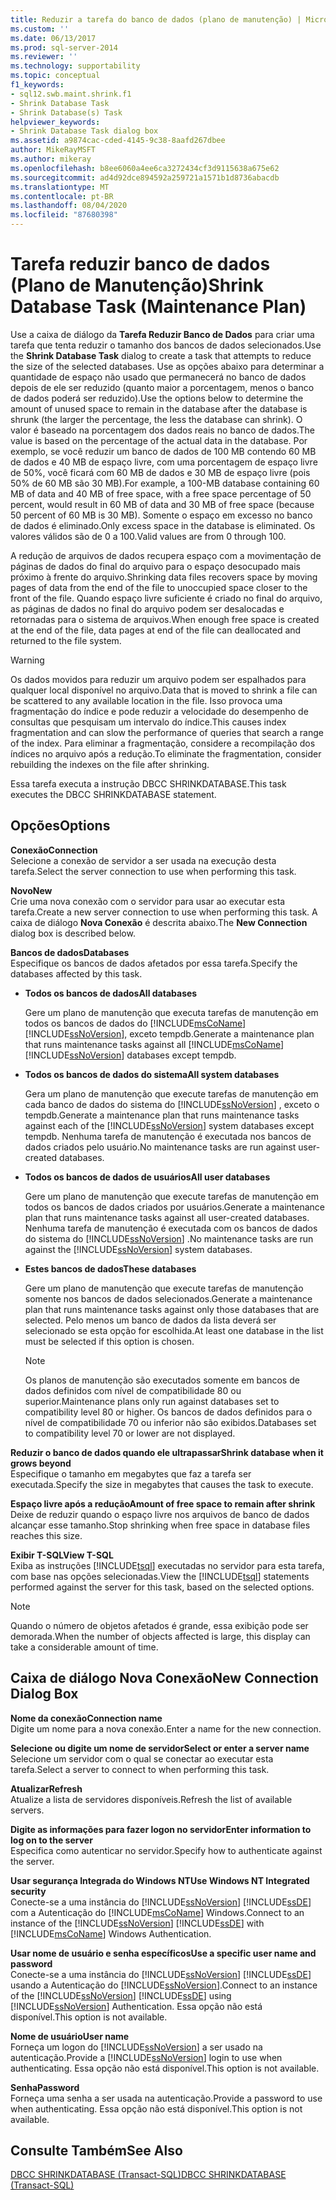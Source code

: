 ```yaml
---
title: Reduzir a tarefa do banco de dados (plano de manutenção) | Microsoft Docs
ms.custom: ''
ms.date: 06/13/2017
ms.prod: sql-server-2014
ms.reviewer: ''
ms.technology: supportability
ms.topic: conceptual
f1_keywords:
- sql12.swb.maint.shrink.f1
- Shrink Database Task
- Shrink Database(s) Task
helpviewer_keywords:
- Shrink Database Task dialog box
ms.assetid: a9874cac-cded-4145-9c38-8aafd267dbee
author: MikeRayMSFT
ms.author: mikeray
ms.openlocfilehash: b8ee6060a4ee6ca3272434cf3d9115638a675e62
ms.sourcegitcommit: ad4d92dce894592a259721a1571b1d8736abacdb
ms.translationtype: MT
ms.contentlocale: pt-BR
ms.lasthandoff: 08/04/2020
ms.locfileid: "87680398"
---
```

# <a name="shrink-database-task-maintenance-plan"></a><span data-ttu-id="68aac-102">Tarefa reduzir banco de dados (Plano de Manutenção)</span><span class="sxs-lookup"><span data-stu-id="68aac-102">Shrink Database Task (Maintenance Plan)</span></span>
  <span data-ttu-id="68aac-103">Use a caixa de diálogo da **Tarefa Reduzir Banco de Dados** para criar uma tarefa que tenta reduzir o tamanho dos bancos de dados selecionados.</span><span class="sxs-lookup"><span data-stu-id="68aac-103">Use the **Shrink Database Task** dialog to create a task that attempts to reduce the size of the selected databases.</span></span> <span data-ttu-id="68aac-104">Use as opções abaixo para determinar a quantidade de espaço não usado que permanecerá no banco de dados depois de ele ser reduzido (quanto maior a porcentagem, menos o banco de dados poderá ser reduzido).</span><span class="sxs-lookup"><span data-stu-id="68aac-104">Use the options below to determine the amount of unused space to remain in the database after the database is shrunk (the larger the percentage, the less the database can shrink).</span></span> <span data-ttu-id="68aac-105">O valor é baseado na porcentagem dos dados reais no banco de dados.</span><span class="sxs-lookup"><span data-stu-id="68aac-105">The value is based on the percentage of the actual data in the database.</span></span> <span data-ttu-id="68aac-106">Por exemplo, se você reduzir um banco de dados de 100 MB contendo 60 MB de dados e 40 MB de espaço livre, com uma porcentagem de espaço livre de 50%, você ficará com 60 MB de dados e 30 MB de espaço livre (pois 50% de 60 MB são 30 MB).</span><span class="sxs-lookup"><span data-stu-id="68aac-106">For example, a 100-MB database containing 60 MB of data and 40 MB of free space, with a free space percentage of 50 percent, would result in 60 MB of data and 30 MB of free space (because 50 percent of 60 MB is 30 MB).</span></span> <span data-ttu-id="68aac-107">Somente o espaço em excesso no banco de dados é eliminado.</span><span class="sxs-lookup"><span data-stu-id="68aac-107">Only excess space in the database is eliminated.</span></span> <span data-ttu-id="68aac-108">Os valores válidos são de 0 a 100.</span><span class="sxs-lookup"><span data-stu-id="68aac-108">Valid values are from 0 through 100.</span></span>  
  
 <span data-ttu-id="68aac-109">A redução de arquivos de dados recupera espaço com a movimentação de páginas de dados do final do arquivo para o espaço desocupado mais próximo à frente do arquivo.</span><span class="sxs-lookup"><span data-stu-id="68aac-109">Shrinking data files recovers space by moving pages of data from the end of the file to unoccupied space closer to the front of the file.</span></span> <span data-ttu-id="68aac-110">Quando espaço livre suficiente é criado no final do arquivo, as páginas de dados no final do arquivo podem ser desalocadas e retornadas para o sistema de arquivos.</span><span class="sxs-lookup"><span data-stu-id="68aac-110">When enough free space is created at the end of the file, data pages at end of the file can deallocated and returned to the file system.</span></span>  
  
> [!WARNING]  
>  <span data-ttu-id="68aac-111">Os dados movidos para reduzir um arquivo podem ser espalhados para qualquer local disponível no arquivo.</span><span class="sxs-lookup"><span data-stu-id="68aac-111">Data that is moved to shrink a file can be scattered to any available location in the file.</span></span> <span data-ttu-id="68aac-112">Isso provoca uma fragmentação do índice e pode reduzir a velocidade do desempenho de consultas que pesquisam um intervalo do índice.</span><span class="sxs-lookup"><span data-stu-id="68aac-112">This causes index fragmentation and can slow the performance of queries that search a range of the index.</span></span> <span data-ttu-id="68aac-113">Para eliminar a fragmentação, considere a recompilação dos índices no arquivo após a redução.</span><span class="sxs-lookup"><span data-stu-id="68aac-113">To eliminate the fragmentation, consider rebuilding the indexes on the file after shrinking.</span></span>  
  
 <span data-ttu-id="68aac-114">Essa tarefa executa a instrução DBCC SHRINKDATABASE.</span><span class="sxs-lookup"><span data-stu-id="68aac-114">This task executes the DBCC SHRINKDATABASE statement.</span></span>  
  
## <a name="options"></a><span data-ttu-id="68aac-115">Opções</span><span class="sxs-lookup"><span data-stu-id="68aac-115">Options</span></span>  
 <span data-ttu-id="68aac-116">**Conexão**</span><span class="sxs-lookup"><span data-stu-id="68aac-116">**Connection**</span></span>  
 <span data-ttu-id="68aac-117">Selecione a conexão de servidor a ser usada na execução desta tarefa.</span><span class="sxs-lookup"><span data-stu-id="68aac-117">Select the server connection to use when performing this task.</span></span>  
  
 <span data-ttu-id="68aac-118">**Novo**</span><span class="sxs-lookup"><span data-stu-id="68aac-118">**New**</span></span>  
 <span data-ttu-id="68aac-119">Crie uma nova conexão com o servidor para usar ao executar esta tarefa.</span><span class="sxs-lookup"><span data-stu-id="68aac-119">Create a new server connection to use when performing this task.</span></span> <span data-ttu-id="68aac-120">A caixa de diálogo **Nova Conexão** é descrita abaixo.</span><span class="sxs-lookup"><span data-stu-id="68aac-120">The **New Connection** dialog box is described below.</span></span>  
  
 <span data-ttu-id="68aac-121">**Bancos de dados**</span><span class="sxs-lookup"><span data-stu-id="68aac-121">**Databases**</span></span>  
 <span data-ttu-id="68aac-122">Especifique os bancos de dados afetados por essa tarefa.</span><span class="sxs-lookup"><span data-stu-id="68aac-122">Specify the databases affected by this task.</span></span>  
  
-   <span data-ttu-id="68aac-123">**Todos os bancos de dados**</span><span class="sxs-lookup"><span data-stu-id="68aac-123">**All databases**</span></span>  
  
     <span data-ttu-id="68aac-124">Gere um plano de manutenção que executa tarefas de manutenção em todos os bancos de dados do [!INCLUDE[msCoName](../../includes/msconame-md.md)] [!INCLUDE[ssNoVersion](../../includes/ssnoversion-md.md)], exceto tempdb.</span><span class="sxs-lookup"><span data-stu-id="68aac-124">Generate a maintenance plan that runs maintenance tasks against all [!INCLUDE[msCoName](../../includes/msconame-md.md)] [!INCLUDE[ssNoVersion](../../includes/ssnoversion-md.md)] databases except tempdb.</span></span>  
  
-   <span data-ttu-id="68aac-125">**Todos os bancos de dados do sistema**</span><span class="sxs-lookup"><span data-stu-id="68aac-125">**All system databases**</span></span>  
  
     <span data-ttu-id="68aac-126">Gera um plano de manutenção que execute tarefas de manutenção em cada banco de dados do sistema do [!INCLUDE[ssNoVersion](../../includes/ssnoversion-md.md)] , exceto o tempdb.</span><span class="sxs-lookup"><span data-stu-id="68aac-126">Generate a maintenance plan that runs maintenance tasks against each of the [!INCLUDE[ssNoVersion](../../includes/ssnoversion-md.md)] system databases except tempdb.</span></span> <span data-ttu-id="68aac-127">Nenhuma tarefa de manutenção é executada nos bancos de dados criados pelo usuário.</span><span class="sxs-lookup"><span data-stu-id="68aac-127">No maintenance tasks are run against user-created databases.</span></span>  
  
-   <span data-ttu-id="68aac-128">**Todos os bancos de dados de usuários**</span><span class="sxs-lookup"><span data-stu-id="68aac-128">**All user databases**</span></span>  
  
     <span data-ttu-id="68aac-129">Gere um plano de manutenção que execute tarefas de manutenção em todos os bancos de dados criados por usuários.</span><span class="sxs-lookup"><span data-stu-id="68aac-129">Generate a maintenance plan that runs maintenance tasks against all user-created databases.</span></span> <span data-ttu-id="68aac-130">Nenhuma tarefa de manutenção é executada com os bancos de dados do sistema do [!INCLUDE[ssNoVersion](../../includes/ssnoversion-md.md)] .</span><span class="sxs-lookup"><span data-stu-id="68aac-130">No maintenance tasks are run against the [!INCLUDE[ssNoVersion](../../includes/ssnoversion-md.md)] system databases.</span></span>  
  
-   <span data-ttu-id="68aac-131">**Estes bancos de dados**</span><span class="sxs-lookup"><span data-stu-id="68aac-131">**These databases**</span></span>  
  
     <span data-ttu-id="68aac-132">Gere um plano de manutenção que execute tarefas de manutenção somente nos bancos de dados selecionados.</span><span class="sxs-lookup"><span data-stu-id="68aac-132">Generate a maintenance plan that runs maintenance tasks against only those databases that are selected.</span></span> <span data-ttu-id="68aac-133">Pelo menos um banco de dados da lista deverá ser selecionado se esta opção for escolhida.</span><span class="sxs-lookup"><span data-stu-id="68aac-133">At least one database in the list must be selected if this option is chosen.</span></span>  
  
    > [!NOTE]  
    >  <span data-ttu-id="68aac-134">Os planos de manutenção são executados somente em bancos de dados definidos com nível de compatibilidade 80 ou superior.</span><span class="sxs-lookup"><span data-stu-id="68aac-134">Maintenance plans only run against databases set to compatibility level 80 or higher.</span></span> <span data-ttu-id="68aac-135">Os bancos de dados definidos para o nível de compatibilidade 70 ou inferior não são exibidos.</span><span class="sxs-lookup"><span data-stu-id="68aac-135">Databases set to compatibility level 70 or lower are not displayed.</span></span>  
  
 <span data-ttu-id="68aac-136">**Reduzir o banco de dados quando ele ultrapassar**</span><span class="sxs-lookup"><span data-stu-id="68aac-136">**Shrink database when it grows beyond**</span></span>  
 <span data-ttu-id="68aac-137">Especifique o tamanho em megabytes que faz a tarefa ser executada.</span><span class="sxs-lookup"><span data-stu-id="68aac-137">Specify the size in megabytes that causes the task to execute.</span></span>  
  
 <span data-ttu-id="68aac-138">**Espaço livre após a redução**</span><span class="sxs-lookup"><span data-stu-id="68aac-138">**Amount of free space to remain after shrink**</span></span>  
 <span data-ttu-id="68aac-139">Deixe de reduzir quando o espaço livre nos arquivos de banco de dados alcançar esse tamanho.</span><span class="sxs-lookup"><span data-stu-id="68aac-139">Stop shrinking when free space in database files reaches this size.</span></span>  
  
 <span data-ttu-id="68aac-140">**Exibir T-SQL**</span><span class="sxs-lookup"><span data-stu-id="68aac-140">**View T-SQL**</span></span>  
 <span data-ttu-id="68aac-141">Exiba as instruções [!INCLUDE[tsql](../../includes/tsql-md.md)] executadas no servidor para esta tarefa, com base nas opções selecionadas.</span><span class="sxs-lookup"><span data-stu-id="68aac-141">View the [!INCLUDE[tsql](../../includes/tsql-md.md)] statements performed against the server for this task, based on the selected options.</span></span>  
  
> [!NOTE]  
>  <span data-ttu-id="68aac-142">Quando o número de objetos afetados é grande, essa exibição pode ser demorada.</span><span class="sxs-lookup"><span data-stu-id="68aac-142">When the number of objects affected is large, this display can take a considerable amount of time.</span></span>  
  
## <a name="new-connection-dialog-box"></a><span data-ttu-id="68aac-143">Caixa de diálogo Nova Conexão</span><span class="sxs-lookup"><span data-stu-id="68aac-143">New Connection Dialog Box</span></span>  
 <span data-ttu-id="68aac-144">**Nome da conexão**</span><span class="sxs-lookup"><span data-stu-id="68aac-144">**Connection name**</span></span>  
 <span data-ttu-id="68aac-145">Digite um nome para a nova conexão.</span><span class="sxs-lookup"><span data-stu-id="68aac-145">Enter a name for the new connection.</span></span>  
  
 <span data-ttu-id="68aac-146">**Selecione ou digite um nome de servidor**</span><span class="sxs-lookup"><span data-stu-id="68aac-146">**Select or enter a server name**</span></span>  
 <span data-ttu-id="68aac-147">Selecione um servidor com o qual se conectar ao executar esta tarefa.</span><span class="sxs-lookup"><span data-stu-id="68aac-147">Select a server to connect to when performing this task.</span></span>  
  
 <span data-ttu-id="68aac-148">**Atualizar**</span><span class="sxs-lookup"><span data-stu-id="68aac-148">**Refresh**</span></span>  
 <span data-ttu-id="68aac-149">Atualize a lista de servidores disponíveis.</span><span class="sxs-lookup"><span data-stu-id="68aac-149">Refresh the list of available servers.</span></span>  
  
 <span data-ttu-id="68aac-150">**Digite as informações para fazer logon no servidor**</span><span class="sxs-lookup"><span data-stu-id="68aac-150">**Enter information to log on to the server**</span></span>  
 <span data-ttu-id="68aac-151">Especifica como autenticar no servidor.</span><span class="sxs-lookup"><span data-stu-id="68aac-151">Specify how to authenticate against the server.</span></span>  
  
 <span data-ttu-id="68aac-152">**Usar segurança Integrada do Windows NT**</span><span class="sxs-lookup"><span data-stu-id="68aac-152">**Use Windows NT Integrated security**</span></span>  
 <span data-ttu-id="68aac-153">Conecte-se a uma instância do [!INCLUDE[ssNoVersion](../../includes/ssnoversion-md.md)] [!INCLUDE[ssDE](../../includes/ssde-md.md)] com a Autenticação do [!INCLUDE[msCoName](../../includes/msconame-md.md)] Windows.</span><span class="sxs-lookup"><span data-stu-id="68aac-153">Connect to an instance of the [!INCLUDE[ssNoVersion](../../includes/ssnoversion-md.md)] [!INCLUDE[ssDE](../../includes/ssde-md.md)] with [!INCLUDE[msCoName](../../includes/msconame-md.md)] Windows Authentication.</span></span>  
  
 <span data-ttu-id="68aac-154">**Usar nome de usuário e senha específicos**</span><span class="sxs-lookup"><span data-stu-id="68aac-154">**Use a specific user name and password**</span></span>  
 <span data-ttu-id="68aac-155">Conecte-se a uma instância do [!INCLUDE[ssNoVersion](../../includes/ssnoversion-md.md)] [!INCLUDE[ssDE](../../includes/ssde-md.md)] usando a Autenticação do [!INCLUDE[ssNoVersion](../../includes/ssnoversion-md.md)].</span><span class="sxs-lookup"><span data-stu-id="68aac-155">Connect to an instance of the [!INCLUDE[ssNoVersion](../../includes/ssnoversion-md.md)] [!INCLUDE[ssDE](../../includes/ssde-md.md)] using [!INCLUDE[ssNoVersion](../../includes/ssnoversion-md.md)] Authentication.</span></span> <span data-ttu-id="68aac-156">Essa opção não está disponível.</span><span class="sxs-lookup"><span data-stu-id="68aac-156">This option is not available.</span></span>  
  
 <span data-ttu-id="68aac-157">**Nome de usuário**</span><span class="sxs-lookup"><span data-stu-id="68aac-157">**User name**</span></span>  
 <span data-ttu-id="68aac-158">Forneça um logon do [!INCLUDE[ssNoVersion](../../includes/ssnoversion-md.md)] a ser usado na autenticação.</span><span class="sxs-lookup"><span data-stu-id="68aac-158">Provide a [!INCLUDE[ssNoVersion](../../includes/ssnoversion-md.md)] login to use when authenticating.</span></span> <span data-ttu-id="68aac-159">Essa opção não está disponível.</span><span class="sxs-lookup"><span data-stu-id="68aac-159">This option is not available.</span></span>  
  
 <span data-ttu-id="68aac-160">**Senha**</span><span class="sxs-lookup"><span data-stu-id="68aac-160">**Password**</span></span>  
 <span data-ttu-id="68aac-161">Forneça uma senha a ser usada na autenticação.</span><span class="sxs-lookup"><span data-stu-id="68aac-161">Provide a password to use when authenticating.</span></span> <span data-ttu-id="68aac-162">Essa opção não está disponível.</span><span class="sxs-lookup"><span data-stu-id="68aac-162">This option is not available.</span></span>  
  
## <a name="see-also"></a><span data-ttu-id="68aac-163">Consulte Também</span><span class="sxs-lookup"><span data-stu-id="68aac-163">See Also</span></span>  
 [<span data-ttu-id="68aac-164">DBCC SHRINKDATABASE &#40;Transact-SQL&#41;</span><span class="sxs-lookup"><span data-stu-id="68aac-164">DBCC SHRINKDATABASE &#40;Transact-SQL&#41;</span></span>](/sql/t-sql/database-console-commands/dbcc-shrinkdatabase-transact-sql)  
  
  
